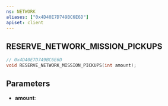 ```yaml
---
ns: NETWORK
aliases: ["0x4D40E7D749BC6E6D"]
apiset: client
---
```

## RESERVE_NETWORK_MISSION_PICKUPS

```c
// 0x4D40E7D749BC6E6D
void RESERVE_NETWORK_MISSION_PICKUPS(int amount);
```


## Parameters
* **amount**: